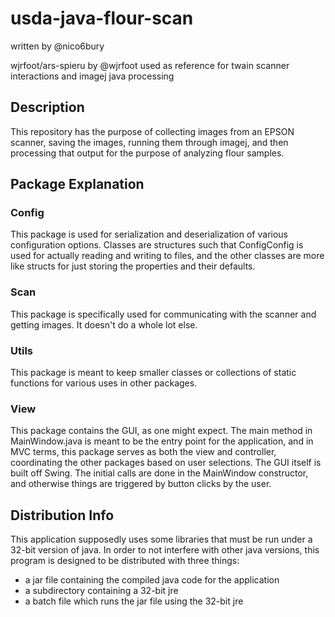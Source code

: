 # usda-java-flour-scan

written by @nico6bury

wjrfoot/ars-spieru by @wjrfoot used as reference for twain scanner interactions and imagej java processing

## Description

This repository has the purpose of collecting images from an EPSON scanner, saving the images, running them through imagej, and then processing that output for the purpose of analyzing flour samples.

## Package Explanation

### Config

This package is used for serialization and deserialization of various configuration options. Classes are structures such that ConfigConfig is used for actually reading and writing to files, and the other classes are more like structs for just storing the properties and their defaults.

### Scan

This package is specifically used for communicating with the scanner and getting images. It doesn't do a whole lot else.

### Utils

This package is meant to keep smaller classes or collections of static functions for various uses in other packages.

### View

This package contains the GUI, as one might expect. The main method in MainWindow.java is meant to be the entry point for the application, and in MVC terms, this package serves as both the view and controller, coordinating the other packages based on user selections. The GUI itself is built off Swing. The initial calls are done in the MainWindow constructor, and otherwise things are triggered by button clicks by the user.

## Distribution Info

This application supposedly uses some libraries that must be run under a 32-bit version of java. In order to not interfere with other java versions, this program is designed to be distributed with three things:

- a jar file containing the compiled java code for the application
- a subdirectory containing a 32-bit jre
- a batch file which runs the jar file using the 32-bit jre
